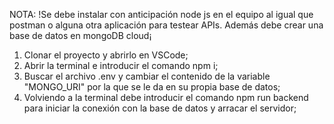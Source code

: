 NOTA: !Se debe instalar con anticipación node js en el equipo al igual que postman o alguna otra aplicación para testear APIs. Además debe crear una base de datos en mongoDB cloud¡

1) Clonar el proyecto y abrirlo en VSCode;
2) Abrir la terminal e introducir el comando npm i;
3) Buscar el archivo .env y cambiar el contenido de la variable "MONGO_URI" por la que se le da en su propia base de datos;
4) Volviendo a la terminal debe introducir el comando npm run backend para iniciar la conexión con la base de datos y arracar el servidor;



